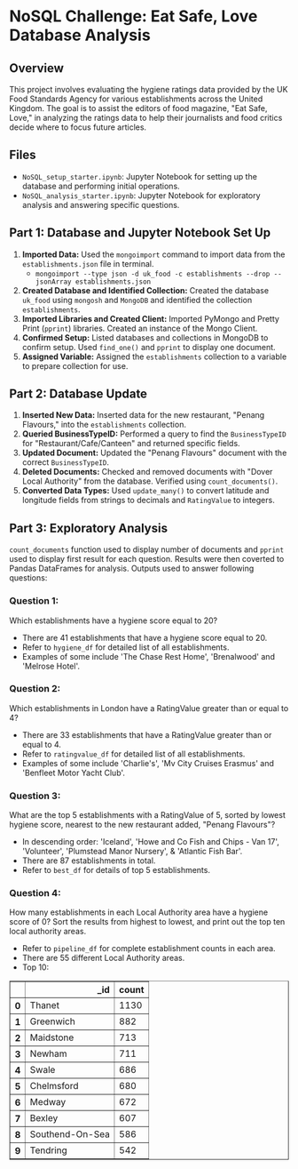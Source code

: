 # NoSQL Challenge: Eat Safe, Love Database Analysis

## Overview

This project involves evaluating the hygiene ratings data provided by the UK Food Standards Agency for various establishments across the United Kingdom. The goal is to assist the editors of food magazine, "Eat Safe, Love," in analyzing the ratings data to help their journalists and food critics decide where to focus future articles.

## Files

- `NoSQL_setup_starter.ipynb`: Jupyter Notebook for setting up the database and performing initial operations.
- `NoSQL_analysis_starter.ipynb`: Jupyter Notebook for exploratory analysis and answering specific questions.


## Part 1: Database and Jupyter Notebook Set Up 

1. **Imported Data:** Used the `mongoimport` command to import data from the `establishments.json` file in terminal.
   - `mongoimport --type json -d uk_food -c establishments --drop --jsonArray establishments.json`
2. **Created Database and Identified Collection:** Created the database `uk_food` using `mongosh` and `MongoDB` and identified the collection `establishments`.
3. **Imported Libraries and Created Client:** Imported PyMongo and Pretty Print (`pprint`) libraries. Created an instance of the Mongo Client.
4. **Confirmed Setup:** Listed databases and collections in MongoDB to confirm setup. Used `find_one()` and `pprint` to display one document.
5. **Assigned Variable:** Assigned the `establishments` collection to a variable to prepare collection for use.

## Part 2: Database Update

1. **Inserted New Data:** Inserted data for the new restaurant, "Penang Flavours," into the `establishments` collection.
2. **Queried BusinessTypeID:** Performed a query to find the `BusinessTypeID` for "Restaurant/Cafe/Canteen" and returned specific fields.
3. **Updated Document:** Updated the "Penang Flavours" document with the correct `BusinessTypeID`.
4. **Deleted Documents:** Checked and removed documents with "Dover Local Authority" from the database. Verified using `count_documents()`.
5. **Converted Data Types:** Used `update_many()` to convert latitude and longitude fields from strings to decimals and `RatingValue` to integers.

## Part 3: Exploratory Analysis

`count_documents` function used to display number of documents and `pprint` used to display first result for each question. Results were then coverted to 
Pandas DataFrames for analysis. Outputs used to answer following questions:

### Question 1: 
Which establishments have a hygiene score equal to 20?
- There are 41 establishments that have a hygiene score equal to 20.
- Refer to `hygiene_df` for detailed list of all establishments.
- Examples of some include 'The Chase Rest Home', 'Brenalwood' and 'Melrose Hotel'. 

### Question 2: 
Which establishments in London have a RatingValue greater than or equal to 4?
- There are 33 establishments that have a RatingValue greater than or equal to 4.
- Refer to `ratingvalue_df` for detailed list of all establishments.
- Examples of some include 'Charlie's', 'Mv City Cruises Erasmus' and 'Benfleet Motor Yacht Club'.

### Question 3: 
What are the top 5 establishments with a RatingValue of 5, sorted by lowest hygiene score, nearest to the new restaurant added, "Penang Flavours"?
- In descending order: 'Iceland', 'Howe and Co Fish and Chips - Van 17', 'Volunteer', 'Plumstead Manor Nursery', & 'Atlantic Fish Bar'.
- There are 87 establishments in total.
- Refer to `best_df` for details of top 5 establishments.

### Question 4: 
How many establishments in each Local Authority area have a hygiene score of 0? Sort the results from highest to lowest, and print out the top ten local authority areas.
- Refer to `pipeline_df` for complete establishment counts in each area.
- There are 55 different Local Authority areas.
- Top 10:
<div>
<style scoped>
    .dataframe tbody tr th:only-of-type {
        vertical-align: middle;
    }

    .dataframe tbody tr th {
        vertical-align: top;
    }

    .dataframe thead th {
        text-align: right;
    }
</style>
<table border="1" class="dataframe">
  <thead>
    <tr style="text-align: right;">
      <th></th>
      <th>_id</th>
      <th>count</th>
    </tr>
  </thead>
  <tbody>
    <tr>
      <th>0</th>
      <td>Thanet</td>
      <td>1130</td>
    </tr>
    <tr>
      <th>1</th>
      <td>Greenwich</td>
      <td>882</td>
    </tr>
    <tr>
      <th>2</th>
      <td>Maidstone</td>
      <td>713</td>
    </tr>
    <tr>
      <th>3</th>
      <td>Newham</td>
      <td>711</td>
    </tr>
    <tr>
      <th>4</th>
      <td>Swale</td>
      <td>686</td>
    </tr>
    <tr>
      <th>5</th>
      <td>Chelmsford</td>
      <td>680</td>
    </tr>
    <tr>
      <th>6</th>
      <td>Medway</td>
      <td>672</td>
    </tr>
    <tr>
      <th>7</th>
      <td>Bexley</td>
      <td>607</td>
    </tr>
    <tr>
      <th>8</th>
      <td>Southend-On-Sea</td>
      <td>586</td>
    </tr>
    <tr>
      <th>9</th>
      <td>Tendring</td>
      <td>542</td>
    </tr>
  </tbody>
</table>
</div>
  
